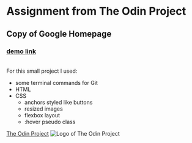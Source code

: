 
# Assignment from The Odin Project 
## Copy of Google Homepage
### [demo link](https://n-pogorelskaia.github.io/google-homepage/)
<br>For this small project I used:<br>
* some terminal commands for Git
* HTML
* CSS
    * anchors styled like buttons
    * resized images
    * flexbox layout
    * :hover pseudo class


[The Odin Project](https://www.theodinproject.com)
![Logo of The Odin Project](https://www.theodinproject.com/assets/odin-logo-bd86cf893a3de1f1daceabc1377f58669776616a91ab70c601fd5c16a4686468.svg)



